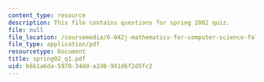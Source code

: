 ```yaml
---
content_type: resource
description: This file contains questions for spring 2002 quiz.
file: null
file_location: /coursemedia/6-042j-mathematics-for-computer-science-fall-2005/b6b1a6da597034dda2d8941d6f2d5fc2_spring02_q1.pdf
file_type: application/pdf
resourcetype: Document
title: spring02_q1.pdf
uid: b6b1a6da-5970-34dd-a2d8-941d6f2d5fc2
---
```

